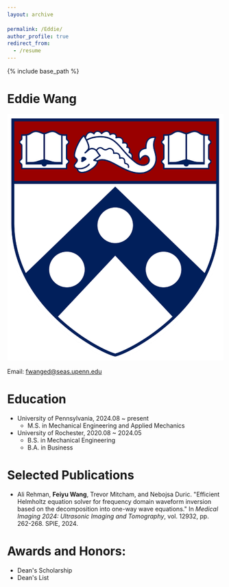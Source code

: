 ```yaml
---
layout: archive

permalink: /Eddie/
author_profile: true
redirect_from:
  - /resume
---
```


{% include base_path %}

 
Eddie Wang
=========
![logo](logo.png)

Email: fwanged@seas.upenn.edu

Education
======
* University of Pennsylvania, 2024.08 ~ present
    * M.S. in Mechanical Engineering and Applied Mechanics 
* University of Rochester, 2020.08 ~ 2024.05
    * B.S. in Mechanical Engineering
    * B.A. in Business

Selected Publications
======
* Ali Rehman, **Feiyu Wang**, Trevor Mitcham, and Nebojsa Duric. "Efficient Helmholtz equation solver for frequency domain waveform inversion based on the decomposition into one-way wave equations." In _Medical Imaging 2024: Ultrasonic Imaging and Tomography_, vol. 12932, pp. 262-268. SPIE, 2024.

Awards and Honors:
======
* Dean's Scholarship
* Dean's List 
